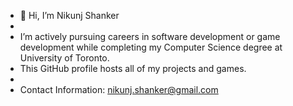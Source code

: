- 👋 Hi, I’m Nikunj Shanker
-
- I’m actively pursuing careers in software development or game development while completing my Computer Science degree at University of Toronto.
- This GitHub profile hosts all of my projects and games.
- 
- Contact Information: nikunj.shanker@gmail.com

